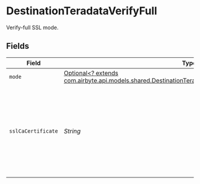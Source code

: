 # DestinationTeradataVerifyFull

Verify-full SSL mode.


## Fields

| Field                                                                                                                                                                                                                                                                                            | Type                                                                                                                                                                                                                                                                                             | Required                                                                                                                                                                                                                                                                                         | Description                                                                                                                                                                                                                                                                                      |
| ------------------------------------------------------------------------------------------------------------------------------------------------------------------------------------------------------------------------------------------------------------------------------------------------ | ------------------------------------------------------------------------------------------------------------------------------------------------------------------------------------------------------------------------------------------------------------------------------------------------ | ------------------------------------------------------------------------------------------------------------------------------------------------------------------------------------------------------------------------------------------------------------------------------------------------ | ------------------------------------------------------------------------------------------------------------------------------------------------------------------------------------------------------------------------------------------------------------------------------------------------ |
| `mode`                                                                                                                                                                                                                                                                                           | [Optional<? extends com.airbyte.api.models.shared.DestinationTeradataSchemasSSLModeSSLModes6Mode>](../../models/shared/DestinationTeradataSchemasSSLModeSSLModes6Mode.md)                                                                                                                        | :heavy_minus_sign:                                                                                                                                                                                                                                                                               | N/A                                                                                                                                                                                                                                                                                              |
| `sslCaCertificate`                                                                                                                                                                                                                                                                               | *String*                                                                                                                                                                                                                                                                                         | :heavy_check_mark:                                                                                                                                                                                                                                                                               | Specifies the file name of a PEM file that contains Certificate Authority (CA) certificates for use with SSLMODE=verify-full.<br/> See more information - <a href="https://teradata-docs.s3.amazonaws.com/doc/connectivity/jdbc/reference/current/jdbcug_chapter_2.html#URL_SSLCA"> in the docs</a>. |
